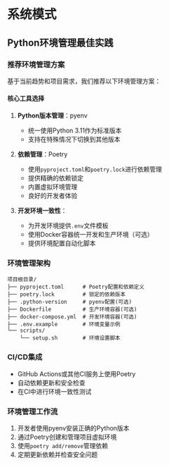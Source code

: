 # 系统模式

## Python环境管理最佳实践

### 推荐环境管理方案

基于当前趋势和项目需求，我们推荐以下环境管理方案：

#### 核心工具选择

1. **Python版本管理**：pyenv
   - 统一使用Python 3.11作为标准版本
   - 支持在特殊情况下切换到其他版本

2. **依赖管理**：Poetry
   - 使用`pyproject.toml`和`poetry.lock`进行依赖管理
   - 提供精确的依赖锁定
   - 内置虚拟环境管理
   - 良好的开发者体验

3. **开发环境一致性**：
   - 为开发环境提供`.env`文件模板
   - 使用Docker容器统一开发和生产环境（可选）
   - 提供环境配置自动化脚本

### 环境管理架构

```
项目根目录/
├── pyproject.toml      # Poetry配置和依赖定义
├── poetry.lock         # 锁定的依赖版本
├── .python-version     # pyenv配置(可选)
├── Dockerfile          # 生产环境容器(可选)
├── docker-compose.yml  # 开发环境容器(可选)
├── .env.example        # 环境变量示例
└── scripts/
    └── setup.sh        # 环境设置脚本
```

### CI/CD集成

- GitHub Actions或其他CI服务上使用Poetry
- 自动依赖更新和安全检查
- 在CI中进行环境一致性测试

### 环境管理工作流

1. 开发者使用pyenv安装正确的Python版本
2. 通过Poetry创建和管理项目虚拟环境
3. 使用`poetry add/remove`管理依赖
4. 定期更新依赖并检查安全问题 